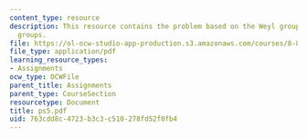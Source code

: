 ```yaml
---
content_type: resource
description: This resource contains the problem based on the Weyl group for classical
  groups.
file: https://ol-ocw-studio-app-production.s3.amazonaws.com/courses/8-871-selected-topics-in-theoretical-particle-physics-branes-and-gauge-theory-dynamics-fall-2004/763cdd8c4723b3c3c510278fd52f0fb4_ps5.pdf
file_type: application/pdf
learning_resource_types:
- Assignments
ocw_type: OCWFile
parent_title: Assignments
parent_type: CourseSection
resourcetype: Document
title: ps5.pdf
uid: 763cdd8c-4723-b3c3-c510-278fd52f0fb4
---
```

